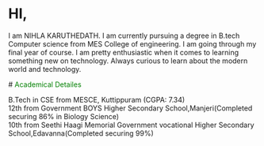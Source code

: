   # HI,
  I am NIHLA KARUTHEDATH. I am currently pursuing a degree in B.tech Computer science from MES College of engineering. I am going through   my final year of course. I am pretty enthusiastic when it comes to learning something new on technology. Always curious to learn about     the modern world and technology.



  #<font color="green"> Academical Detailes</font>
  
  B.Tech in CSE from MESCE, Kuttippuram
  (CGPA: 7.34)
  <br>
  12th from  Government BOYS Higher Secondary School,Manjeri(Completed securing 86% in Biology Science)
  </br>
  10th from Seethi Haagi     Memorial Government vocational Higher Secondary School,Edavanna(Completed securing 99%)
 
